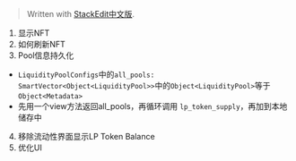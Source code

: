 


> Written with [StackEdit中文版](https://stackedit.cn/).

1. 显示NFT
2. 如何刷新NFT
3. Pool信息持久化
- `LiquidityPoolConfigs`中的`all_pools: SmartVector<Object<LiquidityPool>>`中的`Object<LiquidityPool>`等于`Object<Metadata>`
- 先用一个view方法返回all_pools，再循环调用 `lp_token_supply`，再加到本地储存中

4. 移除流动性界面显示LP Token Balance
5. 优化UI
<!--stackedit_data:
eyJoaXN0b3J5IjpbLTEyNzMxNzkzNTYsMjAxNjg0NTU2NCwtMT
I2NDMxNTIxNl19
-->
